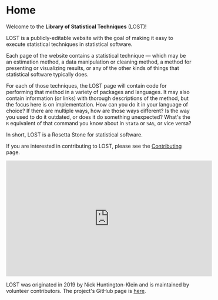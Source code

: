 # Home

Welcome to the **Library of Statistical Techniques** (LOST)!

LOST is a publicly-editable website with the goal of making it easy to execute statistical techniques in statistical software.

Each page of the website contains a statistical technique &mdash; which may be an estimation method, a data manipulation or cleaning method, a method for presenting or visualizing results, or any of the other kinds of things that statistical software typically does.

For each of those techniques, the LOST page will contain code for performing that method in a variety of packages and languages. It may also contain information (or links) with thorough descriptions of the method, but the focus here is on implementation. How can you do it in your language of choice? If there are multiple ways, how are those ways different? Is the way you used to do it outdated, or does it do something unexpected? What's the `R` equivalent of that command you know about in `Stata` or `SAS`, or vice versa?

In short, LOST is a Rosetta Stone for statistical software.

If you are interested in contributing to LOST, please see the [Contributing](https://lost-stats.github.io/Contributing/Contributing.html) page.

<iframe width="560" height="315"
src="https://www.youtube.com/embed/9zI812GiWxg"
frameborder="0"
allow="accelerometer; autoplay; encrypted-media; gyroscope; picture-in-picture"
allowfullscreen></iframe>

LOST was originated in 2019 by Nick Huntington-Klein and is maintained by volunteer contributors. The project's GitHub page is [here](https://github.com/LOST-STATS/lost-stats.github.io).

